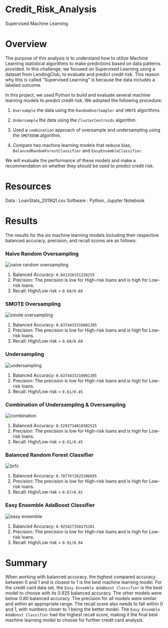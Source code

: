 # Credit_Risk_Analysis
Supervised Machine Learning

# **Overview**
The purpose of this analysis is to understand how to utilize Machine Learning statistical algorithms to make predictions based on data patterns provided. In this challenge, we focused on Supervised Learning using a dataset from LendingClub, to evaluate and predict credit risk. This reason why this is called "Supervised Learning" is because the data includes a labeled outcome.

In this project, we used Python to build and evaluate several machine learning models to predict credit risk.
We adopted the following procedure:

1) `Oversample` the data using the `RandomOverSampler` and `SMOTE` algorithms.

2) `Undersample` the data using the `ClusterCentroids` algorithm.

3) Used a `combination` approach of oversample and undersampling using the `SMOTEENN` algorithm.

4) Compare two machine learning models that reduce bias, `BalancedRandomForestClassifier` and `EasyEnsembleClassifier`.

We will evaluate the performance of these models and make a recommendation on whether they should be used to predict credit risk.

# **Resources**
Data : LoanStats_2019Q1.csv
Software : Python, Jupyter Notebook

# **Results**

The results for the six machine learning models including their respective balanced accuracy, precision, and recall scores are as follows:

### **Naive Random Oversampling**

![naive random oversampling](https://user-images.githubusercontent.com/96033163/166177582-f400088f-8315-48b7-a31d-9ddc7473bdc4.png)


1) Balanced Accuracy: `0.641326331226255`
2) Precision: The precision is low for High-risk loans and is high for Low-risk loans.
3) Recall: High/Low risk = `0.60/0.68`

### **SMOTE Oversampling**

![smote oversampling](https://user-images.githubusercontent.com/96033163/166177583-aec31653-8e3f-4d44-b776-0637ecf4e2bb.png)



1) Balanced Accuracy: `0.6374415316001305`
2) Precision: The precision is low for High-risk loans and is high for Low-risk loans.
3) Recall: High/Low risk = `0.60/0.68`

### **Undersampling**

![undersampling](https://user-images.githubusercontent.com/96033163/166177576-b1562c8e-3461-4ff5-b56e-50ddbf245d8d.png)


1) Balanced Accuracy: `0.6374415316001305`
2) Precision: The precision is low for High-risk loans and is high for Low-risk loans.
3) Recall: High/Low risk = `0.61/0.45`

### **Combination of Undersampling & Oversampling**

![combination](https://user-images.githubusercontent.com/96033163/166177580-37db31d1-eb76-4ba4-9f25-8b74fadbbe80.png)


1) Balanced Accuracy: `0.5292734810302525`
2) Precision: The precision is low for High-risk loans and is high for Low-risk loans.
3) Recall: High/Low risk = `0.61/0.45`

### **Balanced Random Forest Classifier**

![brfc](https://user-images.githubusercontent.com/96033163/166177579-9f3d8372-9b41-410b-bc51-b078a0ef7da4.png)


1) Balanced Accuracy: `0.7877672625306695`
2) Precision: The precision is low for High-risk loans and is high for Low-risk loans.
3) Recall: High/Low risk = `0.67/0.91`

### **Easy Ensemble AdaBoost Classifier**

![easy ensemble](https://user-images.githubusercontent.com/96033163/166178618-dbffe81d-4b4c-4c01-b47b-fb1275639cb6.png)


1) Balanced Accuracy: `0.925427358175101`
2) Precision: The precision is low for High-risk loans and is high for Low-risk loans.
3) Recall: High/Low risk = `0.91/0.94`

# **Summary**
When working with balanced accuracy, the highest compared accuracy between 0 and 1 and is closest to 1 is the best machine learning model. For the credit card data set, the `Easy Ensemble AdaBoost Classifier` is the best model to choose with its 0.925 balanced accuracy. The other models were below 0.80 balanced accuracy. The precision for all models were similar and within an appropriate range. The recall score also needs to fall within 0 and 1, with numbers closer to 1 being the better model. The `Easy Ensemble AdaBoost Classifier` had the highest recall score, making it the final best machine learning model to choose for further credit card analysis.